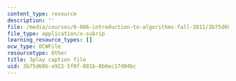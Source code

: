 ```yaml
---
content_type: resource
description: ''
file: /media/courses/6-006-introduction-to-algorithms-fall-2011/3b75d68ba9225f0f881b8b6ec17d04bc_-FElVPKykgw.vtt
file_type: application/x-subrip
learning_resource_types: []
ocw_type: OCWFile
resourcetype: Other
title: 3play caption file
uid: 3b75d68b-a922-5f0f-881b-8b6ec17d04bc
---
```

